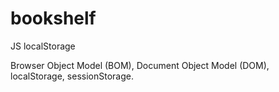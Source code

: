 # bookshelf
JS localStorage

Browser Object Model (BOM), Document Object Model (DOM), localStorage, sessionStorage.
